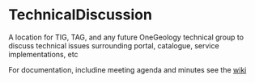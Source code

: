 # TechnicalDiscussion
A location for TIG, TAG, and any future OneGeology technical group to discuss technical issues surrounding portal, catalogue, service implementations,  etc


For documentation, includine meeting agenda and minutes see the [wiki](wiki)

